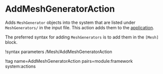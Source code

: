 # AddMeshGeneratorAction

Adds `MeshGenerator` objects into the system that are listed under `MeshGenerators/` in the input file.
This action adds them to the [application](MooseApp.md).

The preferred syntax for adding `MeshGenerators` is to add them in the `[Mesh]` block.

!syntax parameters /Mesh/AddMeshGeneratorAction

!tag name=AddMeshGeneratorAction pairs=module:framework system:actions
